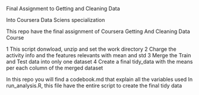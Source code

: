 Final Assignment to Getting and Cleaning Data

Into Coursera Data Sciens specialization

This repo have the final assignment of Coursera Getting And Cleaning Data Course

1 This script donwload, unzip and set the work directory 
2 Charge the activity info and the features relevants with mean and std 
3 Merge the Train and Test data into only one dataset 
4 Create a final tidy_data with the means per each column of the merged dataset

In this repo you will find a codebook.md that explain all the variables used
In run_analysis.R, this file have the entire script to create the final tidy data

